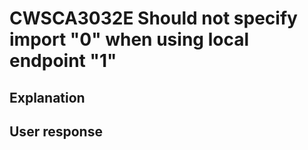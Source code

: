 # CWSCA3032E Should not specify import "0" when using local endpoint "1"

## Explanation

## User response